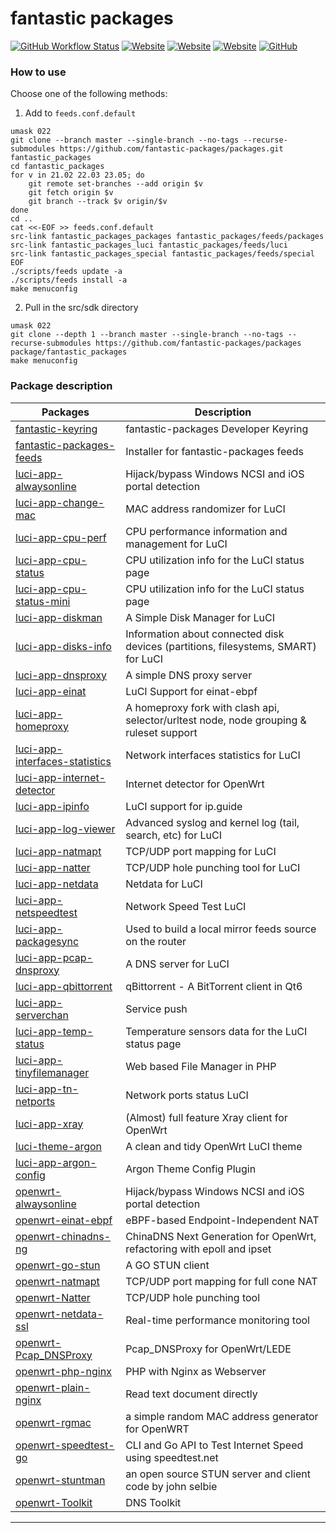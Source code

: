 fantastic packages
==================

[![GitHub Workflow Status](https://img.shields.io/github/actions/workflow/status/fantastic-packages/packages/AutoBuild.yml?label=AutoBuild&style=flat-square)](https://github.com/fantastic-packages/packages/actions/workflows/AutoBuild.yml)
[![Website](https://img.shields.io/website?down_message=offline&label=Donwload%20pages&style=flat-square&up_message=online&url=https%3A%2F%2Ffantastic-packages.github.io%2Fpackages%2F)](https://fantastic-packages.github.io/packages/)
[![Website](https://img.shields.io/website?down_message=userguide&label=Custom%20Feeds&style=flat-square&up_message=userguide&url=https%3A%2F%2Fgithub.com%2Ffantastic-packages%2Fpackages%2Ftree%2Fgh-pages)](https://github.com/fantastic-packages/packages/tree/gh-pages#how-to-use-on-openwrt)
[![Website](https://img.shields.io/website?down_message=open&label=Fork%20Guide&style=flat-square&up_message=open&url=https%3A%2F%2Fgithub.com%2Ffantastic-packages%2Fpackages%2Ftree%2Fgh-pages)](https://github.com/fantastic-packages/packages/blob/master/ForkTheProject.md)
[![GitHub](https://img.shields.io/github/license/fantastic-packages/packages?style=flat-square)](./LICENSE)

### How to use
Choose one of the following methods:
1. Add to `feeds.conf.default`
```shell
umask 022
git clone --branch master --single-branch --no-tags --recurse-submodules https://github.com/fantastic-packages/packages.git fantastic_packages
cd fantastic_packages
for v in 21.02 22.03 23.05; do
	git remote set-branches --add origin $v
	git fetch origin $v
	git branch --track $v origin/$v
done
cd ..
cat <<-EOF >> feeds.conf.default
src-link fantastic_packages_packages fantastic_packages/feeds/packages
src-link fantastic_packages_luci fantastic_packages/feeds/luci
src-link fantastic_packages_special fantastic_packages/feeds/special
EOF
./scripts/feeds update -a
./scripts/feeds install -a
make menuconfig
```
2. Pull in the src/sdk directory
```shell
umask 022
git clone --depth 1 --branch master --single-branch --no-tags --recurse-submodules https://github.com/fantastic-packages/packages package/fantastic_packages
make menuconfig
```

### Package description
| Packages | Description |
| ---- | ---- |
| [fantastic-keyring][] | fantastic-packages Developer Keyring |
| [fantastic-packages-feeds][] | Installer for fantastic-packages feeds |
| [luci-app-alwaysonline][] | Hijack/bypass Windows NCSI and iOS portal detection |
| [luci-app-change-mac][] | MAC address randomizer for LuCI |
| [luci-app-cpu-perf][] | CPU performance information and management for LuCI |
| [luci-app-cpu-status][] | CPU utilization info for the LuCI status page |
| [luci-app-cpu-status-mini][] | CPU utilization info for the LuCI status page |
| [luci-app-diskman][] | A Simple Disk Manager for LuCI |
| [luci-app-disks-info][] | Information about connected disk devices (partitions, filesystems, SMART) for LuCI |
| [luci-app-dnsproxy][] | A simple DNS proxy server |
| [luci-app-einat][] | LuCI Support for einat-ebpf |
| [luci-app-homeproxy][] | A homeproxy fork with clash api, selector/urltest node, node grouping & ruleset support |
| [luci-app-interfaces-statistics][] | Network interfaces statistics for LuCI |
| [luci-app-internet-detector][] | Internet detector for OpenWrt |
| [luci-app-ipinfo][] | LuCI support for ip.guide |
| [luci-app-log-viewer][] | Advanced syslog and kernel log (tail, search, etc) for LuCI |
| [luci-app-natmapt][] | TCP/UDP port mapping for LuCI |
| [luci-app-natter][] | TCP/UDP hole punching tool for LuCI |
| [luci-app-netdata][] | Netdata for LuCI |
| [luci-app-netspeedtest][] | Network Speed Test LuCI |
| [luci-app-packagesync][] | Used to build a local mirror feeds source on the router |
| [luci-app-pcap-dnsproxy][] | A DNS server for LuCI |
| [luci-app-qbittorrent][] | qBittorrent - A BitTorrent client in Qt6 |
| [luci-app-serverchan][] | Service push |
| [luci-app-temp-status][] | Temperature sensors data for the LuCI status page |
| [luci-app-tinyfilemanager][] | Web based File Manager in PHP |
| [luci-app-tn-netports][] | Network ports status LuCI |
| [luci-app-xray][] | (Almost) full feature Xray client for OpenWrt |
| [luci-theme-argon][] | A clean and tidy OpenWrt LuCI theme |
| [luci-app-argon-config][] | Argon Theme Config Plugin |
| [openwrt-alwaysonline][] | Hijack/bypass Windows NCSI and iOS portal detection |
| [openwrt-einat-ebpf][] | eBPF-based Endpoint-Independent NAT |
| [openwrt-chinadns-ng][] | ChinaDNS Next Generation for OpenWrt, refactoring with epoll and ipset |
| [openwrt-go-stun][] | A GO STUN client |
| [openwrt-natmapt][] | TCP/UDP port mapping for full cone NAT |
| [openwrt-Natter][] | TCP/UDP hole punching tool |
| [openwrt-netdata-ssl][] | Real-time performance monitoring tool |
| [openwrt-Pcap_DNSProxy][] | Pcap_DNSProxy for OpenWrt/LEDE |
| [openwrt-php-nginx][] | PHP with Nginx as Webserver |
| [openwrt-plain-nginx][] | Read text document directly |
| [openwrt-rgmac][] | a simple random MAC address generator for OpenWRT |
| [openwrt-speedtest-go][] | CLI and Go API to Test Internet Speed using speedtest.net |
| [openwrt-stuntman][] | an open source STUN server and client code by john selbie |
| [openwrt-Toolkit][] | DNS Toolkit |

--------

[fantastic-keyring]: ./packages/fantastic-keyring
[fantastic-packages-feeds]: ./packages/fantastic-packages-feeds
[luci-app-alwaysonline]: https://github.com/muink/luci-app-alwaysonline
[luci-app-change-mac]: https://github.com/muink/luci-app-change-mac
[luci-app-cpu-perf]: https://github.com/gSpotx2f/luci-app-cpu-perf
[luci-app-cpu-status]: https://github.com/gSpotx2f/luci-app-cpu-status
[luci-app-cpu-status-mini]: https://github.com/gSpotx2f/luci-app-cpu-status-mini
[luci-app-diskman]: https://github.com/lisaac/luci-app-diskman
[luci-app-disks-info]: https://github.com/gSpotx2f/luci-app-disks-info
[luci-app-dnsproxy]: https://github.com/muink/luci-app-dnsproxy
[luci-app-einat]: https://github.com/muink/luci-app-einat
[luci-app-homeproxy]: https://github.com/muink/luci-app-homeproxy
[luci-app-interfaces-statistics]: https://github.com/gSpotx2f/luci-app-interfaces-statistics
[luci-app-internet-detector]: https://github.com/gSpotx2f/luci-app-internet-detector
[luci-app-ipinfo]: https://github.com/animegasan/luci-app-ipinfo
[luci-app-log-viewer]: https://github.com/gSpotx2f/luci-app-log
[luci-app-natmapt]: https://github.com/muink/luci-app-natmapt
[luci-app-natter]: https://github.com/muink/luci-app-natter
[luci-app-netdata]: https://github.com/muink/luci-app-netdata
[luci-app-netspeedtest]: https://github.com/muink/luci-app-netspeedtest
[luci-app-packagesync]: https://github.com/muink/luci-app-packagesync
[luci-app-pcap-dnsproxy]: https://github.com/muink/luci-app-pcap-dnsproxy
[luci-app-qbittorrent]: https://github.com/sbwml/luci-app-qbittorrent
[luci-app-serverchan]: https://github.com/tty228/luci-app-wechatpush
[luci-app-temp-status]: https://github.com/gSpotx2f/luci-app-temp-status
[luci-app-tinyfilemanager]: https://github.com/muink/luci-app-tinyfilemanager
[luci-app-tn-netports]: https://github.com/muink/luci-app-tn-netports
[luci-app-xray]: https://github.com/yichya/luci-app-xray
[luci-theme-argon]: https://github.com/jerrykuku/luci-theme-argon
[luci-app-argon-config]: https://github.com/jerrykuku/luci-app-argon-config
[openwrt-alwaysonline]: https://github.com/muink/openwrt-alwaysonline
[openwrt-einat-ebpf]: https://github.com/muink/openwrt-einat-ebpf
[openwrt-chinadns-ng]: https://github.com/muink/openwrt-chinadns-ng
[openwrt-go-stun]: https://github.com/muink/openwrt-go-stun
[openwrt-natmapt]: https://github.com/muink/openwrt-natmapt
[openwrt-Natter]: https://github.com/muink/openwrt-Natter
[openwrt-netdata-ssl]: https://github.com/muink/openwrt-netdata-ssl
[openwrt-Pcap_DNSProxy]: https://github.com/muink/openwrt-Pcap_DNSProxy
[openwrt-php-nginx]: https://github.com/muink/openwrt-php-nginx
[openwrt-plain-nginx]: ./packages/openwrt-plain-nginx
[openwrt-rgmac]: https://github.com/muink/openwrt-rgmac
[openwrt-speedtest-go]: https://github.com/muink/openwrt-speedtest-go
[openwrt-stuntman]: https://github.com/muink/openwrt-stuntman
[openwrt-Toolkit]: https://github.com/muink/openwrt-Toolkit
